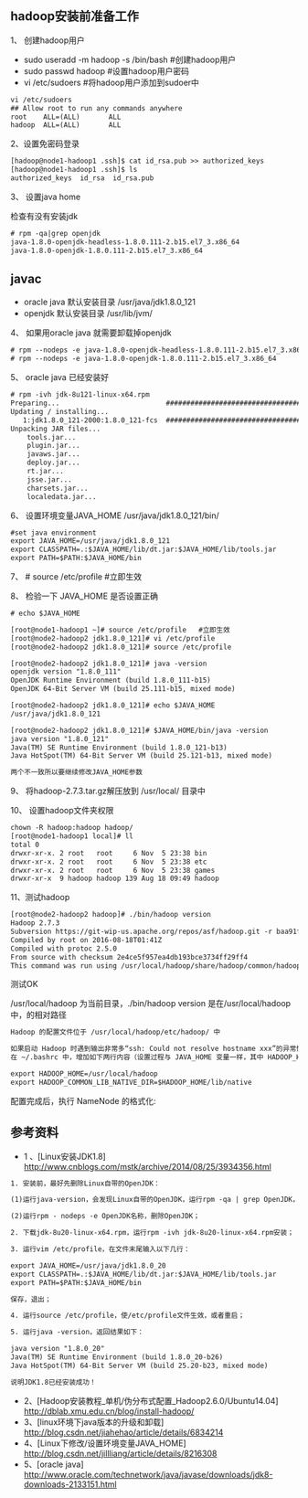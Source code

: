 hadoop安装前准备工作
---
1、 创建hadoop用户

- sudo useradd -m hadoop -s /bin/bash   #创建hadoop用户
- sudo passwd hadoop                    #设置hadoop用户密码
- vi /etc/sudoers                       #将hadoop用户添加到sudoer中

```txt
vi /etc/sudoers
## Allow root to run any commands anywhere 
root    ALL=(ALL)       ALL
hadoop  ALL=(ALL)       ALL
```
2、设置免密码登录

``` txt
[hadoop@node1-hadoop1 .ssh]$ cat id_rsa.pub >> authorized_keys
[hadoop@node1-hadoop1 .ssh]$ ls
authorized_keys  id_rsa  id_rsa.pub
```
3、 设置java home

检查有没有安装jdk

``` txt
# rpm -qa|grep openjdk
java-1.8.0-openjdk-headless-1.8.0.111-2.b15.el7_3.x86_64
java-1.8.0-openjdk-1.8.0.111-2.b15.el7_3.x86_64
```
javac
---
- oracle java 默认安装目录 /usr/java/jdk1.8.0_121
- openjdk     默认安装目录 /usr/lib/jvm/

4、 如果用oracle java 就需要卸载掉openjdk

```txt
# rpm --nodeps -e java-1.8.0-openjdk-headless-1.8.0.111-2.b15.el7_3.x86_64
# rpm --nodeps -e java-1.8.0-openjdk-1.8.0.111-2.b15.el7_3.x86_64
```
5、 oracle java 已经安装好

``` txt
# rpm -ivh jdk-8u121-linux-x64.rpm 
Preparing...                          ################################# [100%]
Updating / installing...
   1:jdk1.8.0_121-2000:1.8.0_121-fcs  ################################# [100%]
Unpacking JAR files...
	tools.jar...
	plugin.jar...
	javaws.jar...
	deploy.jar...
	rt.jar...
	jsse.jar...
	charsets.jar...
	localedata.jar...
```
6、 设置环境变量JAVA_HOME /usr/java/jdk1.8.0_121/bin/

```txt
#set java environment
export JAVA_HOME=/usr/java/jdk1.8.0_121
export CLASSPATH=.:$JAVA_HOME/lib/dt.jar:$JAVA_HOME/lib/tools.jar
export PATH=$PATH:$JAVA_HOME/bin
```
7、 # source /etc/profile   #立即生效

8、 检验一下 JAVA_HOME 是否设置正确

```txt
# echo $JAVA_HOME

[root@node1-hadoop1 ~]# source /etc/profile   #立即生效
[root@node2-hadoop2 jdk1.8.0_121]# vi /etc/profile
[root@node2-hadoop2 jdk1.8.0_121]# source /etc/profile

[root@node2-hadoop2 jdk1.8.0_121]# java -version
openjdk version "1.8.0_111"
OpenJDK Runtime Environment (build 1.8.0_111-b15)
OpenJDK 64-Bit Server VM (build 25.111-b15, mixed mode)

[root@node2-hadoop2 jdk1.8.0_121]# echo $JAVA_HOME
/usr/java/jdk1.8.0_121

[root@node2-hadoop2 jdk1.8.0_121]# $JAVA_HOME/bin/java -version
java version "1.8.0_121"
Java(TM) SE Runtime Environment (build 1.8.0_121-b13)
Java HotSpot(TM) 64-Bit Server VM (build 25.121-b13, mixed mode)

两个不一致所以要继续修改JAVA_HOME参数
```
9、 将hadoop-2.7.3.tar.gz解压放到  /usr/local/ 目录中

10、 设置hadoop文件夹权限

``` txt
chown -R hadoop:hadoop hadoop/
[root@node1-hadoop1 local]# ll
total 0
drwxr-xr-x. 2 root   root     6 Nov  5 23:38 bin
drwxr-xr-x. 2 root   root     6 Nov  5 23:38 etc
drwxr-xr-x. 2 root   root     6 Nov  5 23:38 games
drwxr-xr-x  9 hadoop hadoop 139 Aug 18 09:49 hadoop
```
11、测试hadoop

```txt
[root@node2-hadoop2 hadoop]# ./bin/hadoop version
Hadoop 2.7.3
Subversion https://git-wip-us.apache.org/repos/asf/hadoop.git -r baa91f7c6bc9cb92be5982de4719c1c8af91ccff
Compiled by root on 2016-08-18T01:41Z
Compiled with protoc 2.5.0
From source with checksum 2e4ce5f957ea4db193bce3734ff29ff4
This command was run using /usr/local/hadoop/share/hadoop/common/hadoop-common-2.7.3.jar
```
测试OK

/usr/local/hadoop 为当前目录，./bin/hadoop version 是在/usr/local/hadoop 中，的相对路径

```txt
Hadoop 的配置文件位于 /usr/local/hadoop/etc/hadoop/ 中

如果启动 Hadoop 时遇到输出非常多“ssh: Could not resolve hostname xxx”的异常情况
在 ~/.bashrc 中，增加如下两行内容（设置过程与 JAVA_HOME 变量一样，其中 HADOOP_HOME 为 Hadoop 的安装目录）：

export HADOOP_HOME=/usr/local/hadoop
export HADOOP_COMMON_LIB_NATIVE_DIR=$HADOOP_HOME/lib/native
```
配置完成后，执行 NameNode 的格式化:


参考资料
---
- 1 、[Linux安装JDK1.8] http://www.cnblogs.com/mstk/archive/2014/08/25/3934356.html

``` txt
1. 安装前，最好先删除Linux自带的OpenJDK：

(1)运行java-version，会发现Linux自带的OpenJDK，运行rpm -qa | grep OpenJDK，找出自带的OpenJDK名称；

(2)运行rpm - nodeps -e OpenJDK名称，删除OpenJDK；

2. 下载jdk-8u20-linux-x64.rpm，运行rpm -ivh jdk-8u20-linux-x64.rpm安装；

3. 运行vim /etc/profile，在文件末尾输入以下几行：

export JAVA_HOME=/usr/java/jdk1.8.0_20
export CLASSPATH=.:$JAVA_HOME/lib/dt.jar:$JAVA_HOME/lib/tools.jar
export PATH=$PATH:$JAVA_HOME/bin

保存，退出；

4. 运行source /etc/profile，使/etc/profile文件生效，或者重启；

5. 运行java -version，返回结果如下：

java version "1.8.0_20"
Java(TM) SE Runtime Environment (build 1.8.0_20-b26)
Java HotSpot(TM) 64-Bit Server VM (build 25.20-b23, mixed mode)

说明JDK1.8已经安装成功！
```
- 2、[Hadoop安装教程_单机/伪分布式配置_Hadoop2.6.0/Ubuntu14.04] http://dblab.xmu.edu.cn/blog/install-hadoop/
- 3、[linux环境下java版本的升级和卸载] http://blog.csdn.net/jiahehao/article/details/6834214
- 4、[Linux下修改/设置环境变量JAVA_HOME] http://blog.csdn.net/jillliang/article/details/8216308
- 5、[oracle java] http://www.oracle.com/technetwork/java/javase/downloads/jdk8-downloads-2133151.html